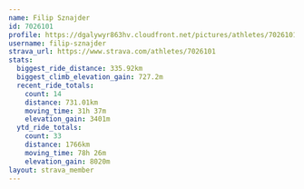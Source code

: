 ```yaml
---
name: Filip Sznajder
id: 7026101
profile: https://dgalywyr863hv.cloudfront.net/pictures/athletes/7026101/2123836/19/large.jpg
username: filip-sznajder
strava_url: https://www.strava.com/athletes/7026101
stats:
  biggest_ride_distance: 335.92km
  biggest_climb_elevation_gain: 727.2m
  recent_ride_totals:
    count: 14
    distance: 731.01km
    moving_time: 31h 37m
    elevation_gain: 3401m
  ytd_ride_totals:
    count: 33
    distance: 1766km
    moving_time: 78h 26m
    elevation_gain: 8020m
layout: strava_member
--- 
```

